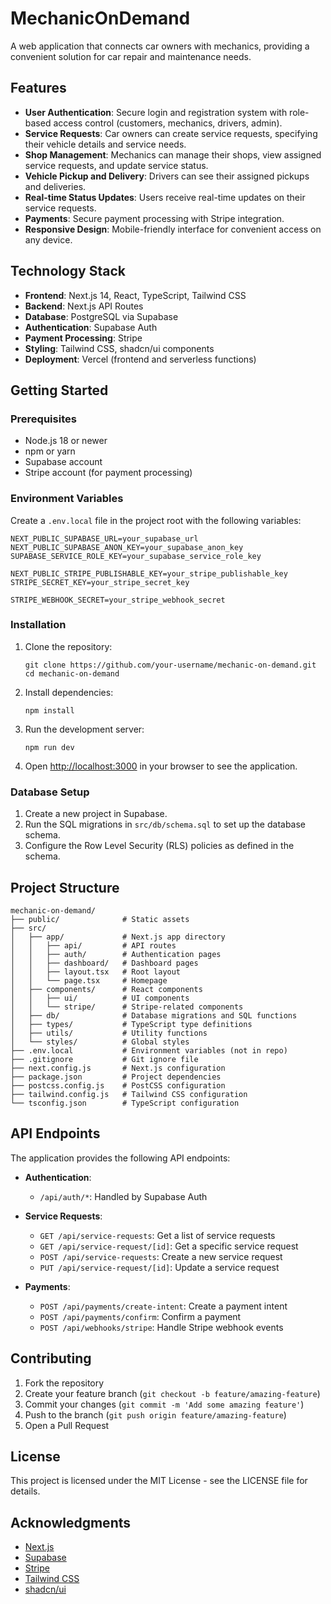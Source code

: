 # MechanicOnDemand

A web application that connects car owners with mechanics, providing a convenient solution for car repair and maintenance needs.

## Features

- **User Authentication**: Secure login and registration system with role-based access control (customers, mechanics, drivers, admin).
- **Service Requests**: Car owners can create service requests, specifying their vehicle details and service needs.
- **Shop Management**: Mechanics can manage their shops, view assigned service requests, and update service status.
- **Vehicle Pickup and Delivery**: Drivers can see their assigned pickups and deliveries.
- **Real-time Status Updates**: Users receive real-time updates on their service requests.
- **Payments**: Secure payment processing with Stripe integration.
- **Responsive Design**: Mobile-friendly interface for convenient access on any device.

## Technology Stack

- **Frontend**: Next.js 14, React, TypeScript, Tailwind CSS
- **Backend**: Next.js API Routes
- **Database**: PostgreSQL via Supabase
- **Authentication**: Supabase Auth
- **Payment Processing**: Stripe
- **Styling**: Tailwind CSS, shadcn/ui components
- **Deployment**: Vercel (frontend and serverless functions)

## Getting Started

### Prerequisites

- Node.js 18 or newer
- npm or yarn
- Supabase account
- Stripe account (for payment processing)

### Environment Variables

Create a `.env.local` file in the project root with the following variables:

```
NEXT_PUBLIC_SUPABASE_URL=your_supabase_url
NEXT_PUBLIC_SUPABASE_ANON_KEY=your_supabase_anon_key
SUPABASE_SERVICE_ROLE_KEY=your_supabase_service_role_key

NEXT_PUBLIC_STRIPE_PUBLISHABLE_KEY=your_stripe_publishable_key
STRIPE_SECRET_KEY=your_stripe_secret_key

STRIPE_WEBHOOK_SECRET=your_stripe_webhook_secret
```

### Installation

1. Clone the repository:
   ```
   git clone https://github.com/your-username/mechanic-on-demand.git
   cd mechanic-on-demand
   ```

2. Install dependencies:
   ```
   npm install
   ```

3. Run the development server:
   ```
   npm run dev
   ```

4. Open [http://localhost:3000](http://localhost:3000) in your browser to see the application.

### Database Setup

1. Create a new project in Supabase.
2. Run the SQL migrations in `src/db/schema.sql` to set up the database schema.
3. Configure the Row Level Security (RLS) policies as defined in the schema.

## Project Structure

```
mechanic-on-demand/
├── public/              # Static assets
├── src/
│   ├── app/             # Next.js app directory
│   │   ├── api/         # API routes
│   │   ├── auth/        # Authentication pages
│   │   ├── dashboard/   # Dashboard pages
│   │   ├── layout.tsx   # Root layout
│   │   └── page.tsx     # Homepage
│   ├── components/      # React components
│   │   ├── ui/          # UI components
│   │   └── stripe/      # Stripe-related components
│   ├── db/              # Database migrations and SQL functions
│   ├── types/           # TypeScript type definitions
│   ├── utils/           # Utility functions
│   └── styles/          # Global styles
├── .env.local           # Environment variables (not in repo)
├── .gitignore           # Git ignore file
├── next.config.js       # Next.js configuration
├── package.json         # Project dependencies
├── postcss.config.js    # PostCSS configuration
├── tailwind.config.js   # Tailwind CSS configuration
└── tsconfig.json        # TypeScript configuration
```

## API Endpoints

The application provides the following API endpoints:

- **Authentication**:
  - `/api/auth/*`: Handled by Supabase Auth

- **Service Requests**:
  - `GET /api/service-requests`: Get a list of service requests
  - `GET /api/service-request/[id]`: Get a specific service request
  - `POST /api/service-requests`: Create a new service request
  - `PUT /api/service-request/[id]`: Update a service request

- **Payments**:
  - `POST /api/payments/create-intent`: Create a payment intent
  - `POST /api/payments/confirm`: Confirm a payment
  - `POST /api/webhooks/stripe`: Handle Stripe webhook events

## Contributing

1. Fork the repository
2. Create your feature branch (`git checkout -b feature/amazing-feature`)
3. Commit your changes (`git commit -m 'Add some amazing feature'`)
4. Push to the branch (`git push origin feature/amazing-feature`)
5. Open a Pull Request

## License

This project is licensed under the MIT License - see the LICENSE file for details.

## Acknowledgments

- [Next.js](https://nextjs.org/)
- [Supabase](https://supabase.io/)
- [Stripe](https://stripe.com/)
- [Tailwind CSS](https://tailwindcss.com/)
- [shadcn/ui](https://ui.shadcn.com/)
